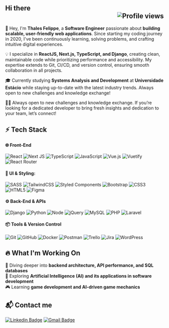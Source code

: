 

## Hi there <div align="right">  <img src="https://komarev.com/ghpvc/?username=thalesfelippe&color=549FDE" alt="Profile views">  </div>

👋 Hey, I'm **Thales Felippe**, a **Software Engineer** passionate about **building scalable, user-friendly web applications**. Since starting my coding journey in 2020, I've been continuously learning, solving problems, and crafting intuitive digital experiences.

💡 I specialize in **ReactJS, Next.js, TypeScript, and Django**, creating clean, maintainable code while prioritizing performance and accessibility. My expertise extends to Git, CI/CD, and version control, ensuring smooth collaboration in all projects.

🎓 Currently studying **Systems Analysis and Development** at **Universidade Estácio** while staying up-to-date with the latest industry trends. Always open to new challenges and knowledge exchange!

👩‍💻 Always open to new challenges and knowledge exchange. If you’re looking for a dedicated developer to bring fresh insights and dedication to your team, let’s connect!

## ⚡ Tech Stack
#### 🌐 Front-End
![React](https://img.shields.io/badge/react-%2320232a.svg?style=flat-square&logo=react&logoColor=%2361DAFB) ![Next JS](https://img.shields.io/badge/Next-white?style=flat-square&logo=next.js&logoColor=black) ![TypeScript](https://img.shields.io/badge/typescript-%23007ACC.svg?style=flat-square&logo=typescript&logoColor=white) ![JavaScript](https://img.shields.io/badge/-JavaScript-F7B93E?style=flat-square&logo=javascript&logoColor=fff) ![Vue.js](https://img.shields.io/badge/vuejs-%2335495e.svg?style=flat-square&logo=vuedotjs&logoColor=%234FC08D) ![Vuetify](https://img.shields.io/badge/Vuetify-1867C0?style=flat-square&logo=vuetify&logoColor=AEDDFF) ![React Router](https://img.shields.io/badge/React_Router-CA4245?style=flat-square&logo=react-router&logoColor=white)
#### 🎨 UI & Styling:
![SASS](https://img.shields.io/badge/SASS-hotpink.svg?style=flat-square&logo=SASS&logoColor=white) ![TailwindCSS](https://img.shields.io/badge/tailwindcss-%2338B2AC.svg?style=flat-square&logo=tailwind-css&logoColor=white) ![Styled Components](https://img.shields.io/badge/styled--components-DB7093?style=flat-square&logo=styled-components&logoColor=white) ![Bootstrap](https://img.shields.io/badge/-Bootstrap-563D7C?style=flat-square&logo=bootstrap&logoColor=white) ![CSS3](https://img.shields.io/badge/-CSS3-549FDE?style=flat-square&logo=css3&logoColor=white) ![HTML5](https://img.shields.io/badge/-HTML5-E34F26?style=flat-square&logo=html5&logoColor=white) ![Figma](https://img.shields.io/badge/figma-%23121011.svg?style=flat-square&logo=figma&logoColor=white)
#### ⚙️ Back-End & APIs
![Django](https://img.shields.io/badge/django-%23092E20.svg?style=flat-square&logo=django&logoColor=white) ![Python](https://img.shields.io/badge/python-3670A0?style=flat-square&logo=python&logoColor=ffdd54) ![Node](https://img.shields.io/badge/Node.js-43853D?style=flat-square&logo=node.js&logoColor=white) ![jQuery](https://img.shields.io/badge/jquery-%230769AD.svg?style=flat-square&logo=jquery&logoColor=white) ![MySQL](https://img.shields.io/badge/mysql-4479A1.svg?style=flat-square&logo=mysql&logoColor=white) ![PHP](https://img.shields.io/badge/php-%23777BB4.svg?style=flat-square&logo=php&logoColor=white) ![Laravel](https://img.shields.io/badge/laravel-%23FF2D20.svg?style=flat-square&logo=laravel&logoColor=white) 
#### 📦 Tools & Version Control
![Git](https://img.shields.io/badge/git-%23F05033.svg?style=flat-square&logo=git&logoColor=white) ![GitHub](https://img.shields.io/badge/github-%23121011.svg?style=flat-square&logo=github&logoColor=white) ![Docker](https://img.shields.io/badge/docker-%230db7ed.svg?style=flat-square&logo=docker&logoColor=white) ![Postman](https://img.shields.io/badge/Postman-FF6C37?style=flat-square&logo=postman&logoColor=white) ![Trello](https://img.shields.io/badge/Trello-%23026AA7.svg?style=flat-square&logo=Trello&logoColor=white) ![Jira](https://img.shields.io/badge/jira-%230A0FFF.svg?style=flat-square&logo=jira&logoColor=white) ![WordPress](https://img.shields.io/badge/WordPress-%23117AC9.svg?style=flat-square&logo=WordPress&logoColor=white)  

## 🔥 What I'm Working On
📡 Diving deeper into **backend architecture, API performance, and SQL databases**  
🧠 Exploring **Artificial Intelligence (AI) and its applications in software development**  
🎮 Learning **game development and AI-driven game mechanics**

## 📬 Contact me
[![Linkedin Badge](https://img.shields.io/badge/-Thales%20Felippe-549FDE?style=flat-square&logo=Linkedin&logoColor=white&link=https://www.linkedin.com/in/thales-felippe-9205761bb/)](https://www.linkedin.com/in/thales-felippe/) [![Gmail Badge](https://img.shields.io/badge/-thales.dev.flp@gmail.com-549FDE?style=flat-square&logo=Gmail&logoColor=white&link=mailto:thales.dev.flp@gmail.com)](mailto:thales.dev.flp@gmail.com)

<a href="https://github.com/thalesfelippe">
